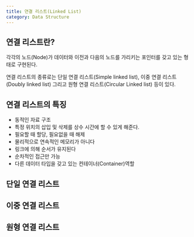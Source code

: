 ```yaml
---
title: 연결 리스트(Linked List)
category: Data Structure
---
```


## 연결 리스트란?

각각의 노드(Node)가 데이터와 이전과 다음의 노드를 가리키는 포인터를 갖고 있는 형태로 구현된다.

연결 리스트의 종류로는 단일 연결 리스트(Simple linked list), 이중 연결 리스트(Doubly linked list) 그리고 원형 연결 리스트(Circular Linked list) 등이 있다.

## 연결 리스트의 특징

- 동적인 자료 구조
- 특정 위치의 삽입 및 삭제를 상수 시간에 할 수 있게 해준다.
- 필요할 때 할당, 필요없을 때 해제
- 물리적으로 연속적인 메모리가 아니다
- 링크에 의해 순서가 유지된다
- 순차적인 접근만 가능
- 다른 데이터 타입을 갖고 있는 컨테이너(Container)역할

## 단일 연결 리스트

## 이중 연결 리스트

## 원형 연결 리스트